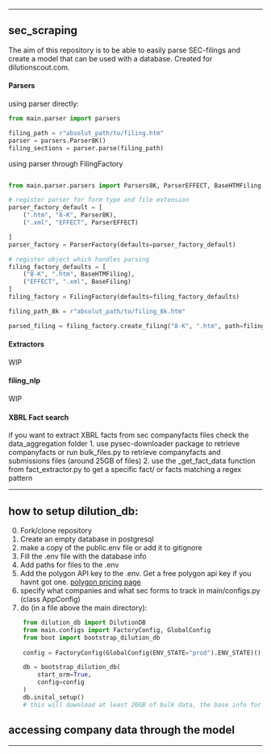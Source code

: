 ***

## sec_scraping
The aim of this repository is to be able to easily parse SEC-filings and create a model that can be used with a database. Created for dilutionscout.com.

#### Parsers
using parser directly:
```python
from main.parser import parsers

filing_path = r"absolut_path/to/filing.htm"
parser = parsers.Parser8K()
filing_sections = parser.parse(filing_path)
```


using parser through FilingFactory
```python

from main.parser.parsers import Parsers8K, ParserEFFECT, BaseHTMFiling, BaseFiling, FilingFactory, ParserFactory

# register parser for form type and file extension
parser_factory_default = [
    (".htm", "8-K", Parser8K),
    (".xml", "EFFECT", ParserEFFECT)

]
parser_factory = ParserFactory(defaults=parser_factory_default)

# register object which handles parsing
filing_factory_defaults = [
    ("8-K", ".htm", BaseHTMFiling),
    ("EFFECT", ".xml", BaseFiling)
]
filing_factory = FilingFactory(defaults=filing_factory_defaults)

filing_path_8k = r"absolut_path/to/filing_8k.htm"

parsed_filing = filing_factory.create_filing("8-K", ".htm", path=filing_path_8k)

```

#### Extractors
WIP

#### filing_nlp
WIP

#### XBRL Fact search
if you want to extract XBRL facts from sec companyfacts files check the data_aggregation folder
    1. use pysec-downloader package to retrieve companyfacts or run bulk_files.py to retrieve
        companyfacts and submissions files (around 25GB of files)
    2. use the _get_fact_data function from fact_extractor.py to get a specific fact/
        or facts matching a regex pattern


---

## how to setup dilution_db:
0. Fork/clone repository
1. Create an empty database in postgresql
2. make a copy of the public.env file or add it to gitignore
3. Fill the .env file with the database info
4. Add paths for files to the .env
5. Add the polygon API key to the .env. Get a free polygon api key if you havnt got one. [polygon pricing page](https://polygon.io/pricing)
6. specify what companies and what sec forms to track in main/configs.py (class AppConfig)
7. do (in a file above the main directory):

```python
    from dilution_db import DilutionDB
    from main.configs import FactoryConfig, GlobalConfig
    from boot import bootstrap_dilution_db
    
    config = FactoryConfig(GlobalConfig(ENV_STATE="prod").ENV_STATE)()

    db = bootstrap_dilution_db(
        start_orm=True,
        config=config
    )
    db.inital_setup()
    # this will download at least 20GB of bulk data, the base info for the company and all filings of the specified forms, and will try to parse the filings and write to the database 
```
## accessing company data through the model

***


    




